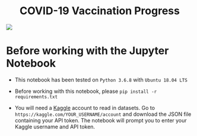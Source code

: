 # <center>COVID-19 Vaccination Progress</center>

<!-- <img src="https://www.gannett-cdn.com/presto/2020/03/07/USAT/97bc2b03-be50-4814-9389-9b5e52e3045b-promo-art.png?crop=5658,3183,x794,y621&width=1200"> -->

<img src="https://i.ibb.co/PND8kpp/vaccine-image.png">

# Before working with the Jupyter Notebook

- This notebook has been tested on ```Python 3.6.8``` with ```Ubuntu 18.04 LTS```

- Before working with this notebook, please ```pip install -r requirements.txt```

- You will need a [Kaggle](https://www.kaggle.com) account to read in datasets. Go to ```https://kaggle.com/YOUR_USERNAME/account``` and download the JSON file containing your API token. The notebook will prompt you to enter your Kaggle username and API token.
